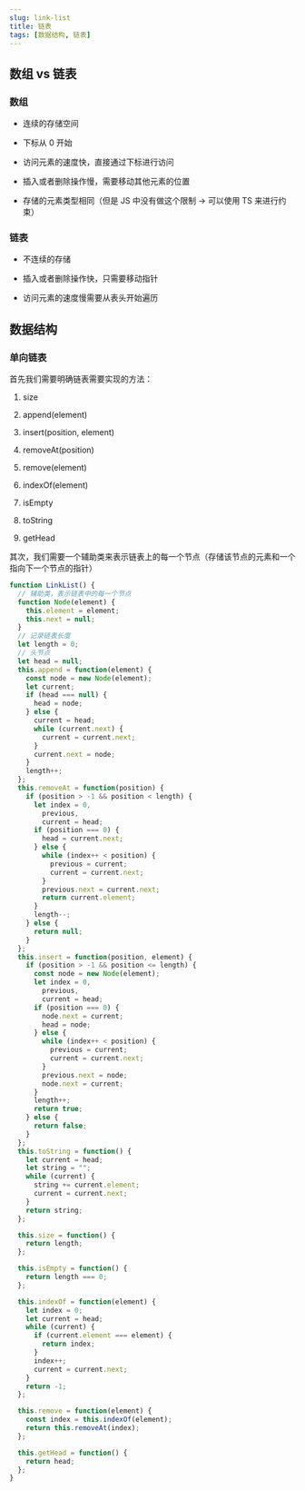 ```yaml
---
slug: link-list
title: 链表
tags: [数据结构, 链表]
---
```


## 数组 vs 链表

### 数组

- 连续的存储空间

- 下标从 0 开始

- 访问元素的速度快，直接通过下标进行访问

- 插入或者删除操作慢，需要移动其他元素的位置

- 存储的元素类型相同（但是 JS 中没有做这个限制 -> 可以使用 TS 来进行约束）

### 链表

- 不连续的存储

- 插入或者删除操作快，只需要移动指针

- 访问元素的速度慢需要从表头开始遍历

## 数据结构

### 单向链表

首先我们需要明确链表需要实现的方法：

1. size

2. append(element)

3. insert(position, element)

4. removeAt(position)

5. remove(element)

6. indexOf(element)

7. isEmpty

8. toString

9. getHead

其次，我们需要一个辅助类来表示链表上的每一个节点（存储该节点的元素和一个指向下一个节点的指针）

```javascript
function LinkList() {
  // 辅助类，表示链表中的每一个节点
  function Node(element) {
    this.element = element;
    this.next = null;
  }
  // 记录链表长度
  let length = 0;
  // 头节点
  let head = null;
  this.append = function(element) {
    const node = new Node(element);
    let current;
    if (head === null) {
      head = node;
    } else {
      current = head;
      while (current.next) {
        current = current.next;
      }
      current.next = node;
    }
    length++;
  };
  this.removeAt = function(position) {
    if (position > -1 && position < length) {
      let index = 0,
        previous,
        current = head;
      if (position === 0) {
        head = current.next;
      } else {
        while (index++ < position) {
          previous = current;
          current = current.next;
        }
        previous.next = current.next;
        return current.element;
      }
      length--;
    } else {
      return null;
    }
  };
  this.insert = function(position, element) {
    if (position > -1 && position <= length) {
      const node = new Node(element);
      let index = 0,
        previous,
        current = head;
      if (position === 0) {
        node.next = current;
        head = node;
      } else {
        while (index++ < position) {
          previous = current;
          current = current.next;
        }
        previous.next = node;
        node.next = current;
      }
      length++;
      return true;
    } else {
      return false;
    }
  };
  this.toString = function() {
    let current = head;
    let string = "";
    while (current) {
      string += current.element;
      current = current.next;
    }
    return string;
  };

  this.size = function() {
    return length;
  };

  this.isEmpty = function() {
    return length === 0;
  };

  this.indexOf = function(element) {
    let index = 0;
    let current = head;
    while (current) {
      if (current.element === element) {
        return index;
      }
      index++;
      current = current.next;
    }
    return -1;
  };

  this.remove = function(element) {
    const index = this.indexOf(element);
    return this.removeAt(index);
  };

  this.getHead = function() {
    return head;
  };
}
```
